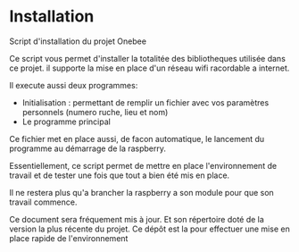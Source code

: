 # Installation
Script d'installation du projet Onebee

Ce script vous permet d'installer la totalitée des bibliotheques utilisée dans ce projet.
il supporte la mise en place d'un réseau wifi racordable a internet.

Il execute aussi deux programmes:
  - Initialisation : permettant de remplir un fichier avec vos paramètres personnels (numero ruche, lieu et nom)
  - Le programme principal
  
Ce fichier met en place aussi, de facon automatique, le lancement du programme au démarrage de la raspberry.

Essentiellement, ce script permet de mettre en place l'environnement de travail et de tester une fois que tout a bien été mis en place.

Il ne restera plus qu'a brancher la raspberry a son module pour que son travail commence.

Ce document sera fréquement mis à jour. Et son répertoire doté de la version la plus récente du projet.
Ce dépôt est la pour effectuer une mise en place rapide de l'environnement 

